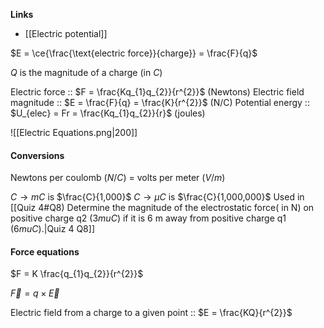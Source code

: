 **Links**
- [[Electric potential]] 

$E = \ce{\frac{\text{electric force}}{charge}} = \frac{F}{q}$

$Q$ is the magnitude of a charge (in $C$)

Electric force :: $F = \frac{Kq_{1}q_{2}}{r^{2}}$ (Newtons)
Electric field magnitude :: $E = \frac{F}{q} = \frac{K}{r^{2}}$ (N/C)
Potential energy :: $U_{elec} = Fr = \frac{Kq_{1}q_{2}}{r}$ (joules)

![[Electric Equations.png|200]]

#### Conversions
Newtons per coulomb ($N/C$) = volts per meter ($V/m$)



$C \to mC$ is $\frac{C}{1,000}$
$C \to \mu C$ is $\frac{C}{1,000,000}$
	Used in [[Quiz 4#Q8) Determine the magnitude of the electrostatic force( in N) on positive charge q2 ($3 mu C$) if it is 6 m away from positive charge q1 ($6 mu C$).|Quiz 4 Q8]] 


#### Force equations
$F = K \frac{q_{1}q_{2}}{r^{2}}$

$\overrightarrow{F} = q \times \overrightarrow{E}$

Electric field from a charge to a given point :: $E = \frac{KQ}{r^{2}}$
